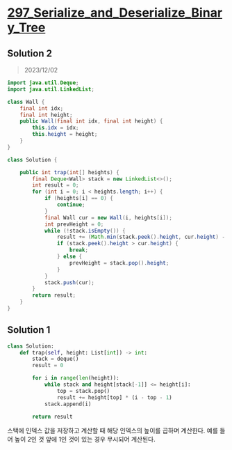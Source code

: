 # [297_Serialize_and_Deserialize_Binary_Tree](https://leetcode.com/problems/trapping-rain-water/)

## Solution 2

> 2023/12/02

```java
import java.util.Deque;
import java.util.LinkedList;

class Wall {
    final int idx;
    final int height;
    public Wall(final int idx, final int height) {
        this.idx = idx;
        this.height = height;
    }
}

class Solution {

    public int trap(int[] heights) {
        final Deque<Wall> stack = new LinkedList<>();
        int result = 0;
        for (int i = 0; i < heights.length; i++) {
            if (heights[i] == 0) {
                continue;
            }
            final Wall cur = new Wall(i, heights[i]);
            int prevHeight = 0;
            while (!stack.isEmpty()) {
                result += (Math.min(stack.peek().height, cur.height) - prevHeight) * (cur.idx - stack.peek().idx - 1);
                if (stack.peek().height > cur.height) {
                    break;
                } else {
                    prevHeight = stack.pop().height;
                }
            }
            stack.push(cur);
        }
        return result;
    }
}
```

## Solution 1

```python
class Solution:
    def trap(self, height: List[int]) -> int:
        stack = deque()
        result = 0

        for i in range(len(height)):
            while stack and height[stack[-1]] <= height[i]:
                top = stack.pop()
                result += height[top] * (i - top - 1)
            stack.append(i)

        return result

```

스택에 인덱스 값을 저장하고 계산할 때 해당 인덱스의 높이를 곱하며 계산한다. 예를 들어 높이 2인 것 앞에 1인 것이 있는 경우 무시되어 계산된다.